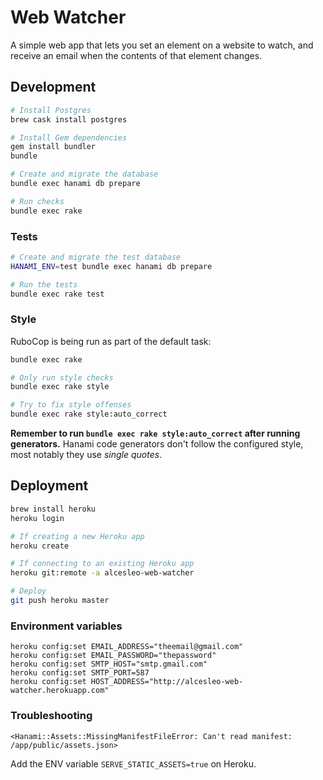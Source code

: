 # Web Watcher

A simple web app that lets you set an element on a website to watch, and
receive an email when the contents of that element changes.

## Development

```sh
# Install Postgres
brew cask install postgres

# Install Gem dependencies
gem install bundler
bundle

# Create and migrate the database
bundle exec hanami db prepare

# Run checks
bundle exec rake
```

### Tests

```sh
# Create and migrate the test database
HANAMI_ENV=test bundle exec hanami db prepare

# Run the tests
bundle exec rake test
```

### Style

RuboCop is being run as part of the default task:

```sh
bundle exec rake

# Only run style checks
bundle exec rake style

# Try to fix style offenses
bundle exec rake style:auto_correct
```

**Remember to run `bundle exec rake style:auto_correct` after running generators.** Hanami
code generators don't follow the configured style, most notably they use
_single quotes_.

## Deployment

```sh
brew install heroku
heroku login

# If creating a new Heroku app
heroku create

# If connecting to an existing Heroku app
heroku git:remote -a alcesleo-web-watcher

# Deploy
git push heroku master
```

### Environment variables

```
heroku config:set EMAIL_ADDRESS="theemail@gmail.com"
heroku config:set EMAIL_PASSWORD="thepassword"
heroku config:set SMTP_HOST="smtp.gmail.com"
heroku config:set SMTP_PORT=587
heroku config:set HOST_ADDRESS="http://alcesleo-web-watcher.herokuapp.com"
```

### Troubleshooting

`<Hanami::Assets::MissingManifestFileError: Can't read manifest: /app/public/assets.json>`

Add the ENV variable `SERVE_STATIC_ASSETS=true` on Heroku.

